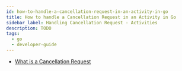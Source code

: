 ```yaml
---
id: how-to-handle-a-cancellation-request-in-an-activity-in-go
title: How to handle a Cancellation Request in an Activity in Go
sidebar_label: Handling Cancellation Request - Activities
description: TODO
tags:
  - go
  - developer-guide
---
```


- [What is a Cancellation Request](/docs/content/what-is-a-cancellation-request)
